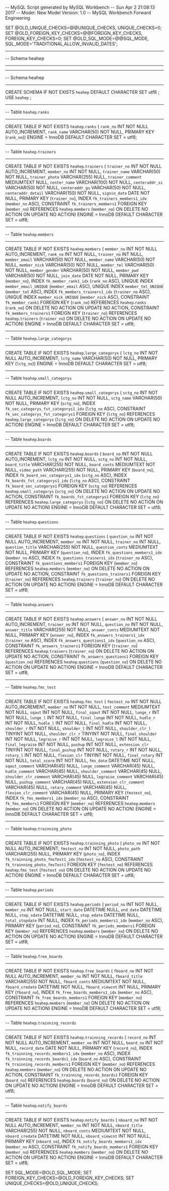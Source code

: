 -- MySQL Script generated by MySQL Workbench
-- Sun Apr  2 21:08:13 2017
-- Model: New Model    Version: 1.0
-- MySQL Workbench Forward Engineering

SET @OLD_UNIQUE_CHECKS=@@UNIQUE_CHECKS, UNIQUE_CHECKS=0;
SET @OLD_FOREIGN_KEY_CHECKS=@@FOREIGN_KEY_CHECKS, FOREIGN_KEY_CHECKS=0;
SET @OLD_SQL_MODE=@@SQL_MODE, SQL_MODE='TRADITIONAL,ALLOW_INVALID_DATES';

-- -----------------------------------------------------
-- Schema heahep
-- -----------------------------------------------------

-- -----------------------------------------------------
-- Schema heahep
-- -----------------------------------------------------
CREATE SCHEMA IF NOT EXISTS `heahep` DEFAULT CHARACTER SET utf8 ;
USE `heahep` ;

-- -----------------------------------------------------
-- Table `heahep`.`ranks`
-- -----------------------------------------------------
CREATE TABLE IF NOT EXISTS `heahep`.`ranks` (
  `rank_no` INT NOT NULL AUTO_INCREMENT,
  `rank_name` VARCHAR(50) NOT NULL,
  PRIMARY KEY (`rank_no`))
ENGINE = InnoDB
DEFAULT CHARACTER SET = utf8;


-- -----------------------------------------------------
-- Table `heahep`.`trainers`
-- -----------------------------------------------------
CREATE TABLE IF NOT EXISTS `heahep`.`trainers` (
  `trainer_no` INT NOT NULL AUTO_INCREMENT,
  `member_no` INT NOT NULL,
  `trainer_name` VARCHAR(50) NOT NULL,
  `trainer_photo` VARCHAR(255) NULL,
  `trainer_comment` MEDIUMTEXT NULL,
  `center_name` VARCHAR(100) NOT NULL,
  `centeraddr_si` VARCHAR(50) NOT NULL,
  `centeraddr_gu` VARCHAR(50) NOT NULL,
  `centeraddr_detail` VARCHAR(150) NOT NULL,
  `signin_date` DATE NOT NULL,
  PRIMARY KEY (`trainer_no`),
  INDEX `fk_trainers_members1_idx` (`member_no` ASC),
  CONSTRAINT `fk_trainers_members1`
    FOREIGN KEY (`member_no`)
    REFERENCES `heahep`.`members` (`member_no`)
    ON DELETE NO ACTION
    ON UPDATE NO ACTION)
ENGINE = InnoDB
DEFAULT CHARACTER SET = utf8;


-- -----------------------------------------------------
-- Table `heahep`.`members`
-- -----------------------------------------------------
CREATE TABLE IF NOT EXISTS `heahep`.`members` (
  `member_no` INT NOT NULL AUTO_INCREMENT,
  `rank_no` INT NOT NULL,
  `trainer_no` INT NULL,
  `member_email` VARCHAR(50) NOT NULL,
  `member_name` VARCHAR(50) NOT NULL,
  `member_nick` VARCHAR(50) NOT NULL,
  `member_tel` VARCHAR(50) NOT NULL,
  `member_gender` VARCHAR(50) NOT NULL,
  `member_pwd` VARCHAR(50) NOT NULL,
  `join_date` DATE NOT NULL,
  PRIMARY KEY (`member_no`),
  INDEX `fk_member_rank1_idx` (`rank_no` ASC),
  UNIQUE INDEX `member_email_UNIQUE` (`member_email` ASC),
  UNIQUE INDEX `member_tel_UNIQUE` (`member_tel` ASC),
  INDEX `fk_members_trainers1_idx` (`trainer_no` ASC),
  UNIQUE INDEX `member_nick_UNIQUE` (`member_nick` ASC),
  CONSTRAINT `fk_member_rank1`
    FOREIGN KEY (`rank_no`)
    REFERENCES `heahep`.`ranks` (`rank_no`)
    ON DELETE NO ACTION
    ON UPDATE NO ACTION,
  CONSTRAINT `fk_members_trainers1`
    FOREIGN KEY (`trainer_no`)
    REFERENCES `heahep`.`trainers` (`trainer_no`)
    ON DELETE NO ACTION
    ON UPDATE NO ACTION)
ENGINE = InnoDB
DEFAULT CHARACTER SET = utf8;


-- -----------------------------------------------------
-- Table `heahep`.`large_categorys`
-- -----------------------------------------------------
CREATE TABLE IF NOT EXISTS `heahep`.`large_categorys` (
  `lctg_no` INT NOT NULL AUTO_INCREMENT,
  `lctg_name` VARCHAR(50) NOT NULL,
  PRIMARY KEY (`lctg_no`))
ENGINE = InnoDB
DEFAULT CHARACTER SET = utf8;


-- -----------------------------------------------------
-- Table `heahep`.`small_categorys`
-- -----------------------------------------------------
CREATE TABLE IF NOT EXISTS `heahep`.`small_categorys` (
  `sctg_no` INT NOT NULL AUTO_INCREMENT,
  `lctg_no` INT NOT NULL,
  `sctg_name` VARCHAR(50) NOT NULL,
  PRIMARY KEY (`sctg_no`),
  INDEX `fk_sec_categorys_fst_categorys1_idx` (`lctg_no` ASC),
  CONSTRAINT `fk_sec_categorys_fst_categorys1`
    FOREIGN KEY (`lctg_no`)
    REFERENCES `heahep`.`large_categorys` (`lctg_no`)
    ON DELETE NO ACTION
    ON UPDATE NO ACTION)
ENGINE = InnoDB
DEFAULT CHARACTER SET = utf8;


-- -----------------------------------------------------
-- Table `heahep`.`boards`
-- -----------------------------------------------------
CREATE TABLE IF NOT EXISTS `heahep`.`boards` (
  `board_no` INT NOT NULL AUTO_INCREMENT,
  `lctg_no` INT NOT NULL,
  `sctg_no` INT NOT NULL,
  `board_title` VARCHAR(255) NOT NULL,
  `board_conts` MEDIUMTEXT NOT NULL,
  `video_path` VARCHAR(255) NOT NULL,
  PRIMARY KEY (`board_no`),
  INDEX `fk_board_sec_categorys1_idx` (`sctg_no` ASC),
  INDEX `fk_boards_fst_categorys1_idx` (`lctg_no` ASC),
  CONSTRAINT `fk_board_sec_categorys1`
    FOREIGN KEY (`sctg_no`)
    REFERENCES `heahep`.`small_categorys` (`sctg_no`)
    ON DELETE NO ACTION
    ON UPDATE NO ACTION,
  CONSTRAINT `fk_boards_fst_categorys1`
    FOREIGN KEY (`lctg_no`)
    REFERENCES `heahep`.`large_categorys` (`lctg_no`)
    ON DELETE NO ACTION
    ON UPDATE NO ACTION)
ENGINE = InnoDB
DEFAULT CHARACTER SET = utf8;


-- -----------------------------------------------------
-- Table `heahep`.`questions`
-- -----------------------------------------------------
CREATE TABLE IF NOT EXISTS `heahep`.`questions` (
  `question_no` INT NOT NULL AUTO_INCREMENT,
  `member_no` INT NOT NULL,
  `trainer_no` INT NULL,
  `question_title` VARCHAR(255) NOT NULL,
  `question_conts` MEDIUMTEXT NOT NULL,
  PRIMARY KEY (`question_no`),
  INDEX `fk_questions_members1_idx` (`member_no` ASC),
  INDEX `fk_questions_trainers1_idx` (`trainer_no` ASC),
  CONSTRAINT `fk_questions_members1`
    FOREIGN KEY (`member_no`)
    REFERENCES `heahep`.`members` (`member_no`)
    ON DELETE NO ACTION
    ON UPDATE NO ACTION,
  CONSTRAINT `fk_questions_trainers1`
    FOREIGN KEY (`trainer_no`)
    REFERENCES `heahep`.`trainers` (`trainer_no`)
    ON DELETE NO ACTION
    ON UPDATE NO ACTION)
ENGINE = InnoDB
DEFAULT CHARACTER SET = utf8;


-- -----------------------------------------------------
-- Table `heahep`.`answers`
-- -----------------------------------------------------
CREATE TABLE IF NOT EXISTS `heahep`.`answers` (
  `answer_no` INT NOT NULL AUTO_INCREMENT,
  `trainer_no` INT NOT NULL,
  `question_no` INT NOT NULL,
  `answer_title` VARCHAR(255) NOT NULL,
  `answer_conts` MEDIUMTEXT NOT NULL,
  PRIMARY KEY (`answer_no`),
  INDEX `fk_answers_trainers1_idx` (`trainer_no` ASC),
  INDEX `fk_answers_questions1_idx` (`question_no` ASC),
  CONSTRAINT `fk_answers_trainers1`
    FOREIGN KEY (`trainer_no`)
    REFERENCES `heahep`.`trainers` (`trainer_no`)
    ON DELETE NO ACTION
    ON UPDATE NO ACTION,
  CONSTRAINT `fk_answers_questions1`
    FOREIGN KEY (`question_no`)
    REFERENCES `heahep`.`questions` (`question_no`)
    ON DELETE NO ACTION
    ON UPDATE NO ACTION)
ENGINE = InnoDB
DEFAULT CHARACTER SET = utf8;


-- -----------------------------------------------------
-- Table `heahep`.`fms_test`
-- -----------------------------------------------------
CREATE TABLE IF NOT EXISTS `heahep`.`fms_test` (
  `fmstest_no` INT NOT NULL AUTO_INCREMENT,
  `member_no` INT NOT NULL,
  `test_comment` MEDIUMTEXT NOT NULL,
  `sqaut` INT NOT NULL,
  `final_sqaut` INT NOT NULL,
  `lunge_r` INT NOT NULL,
  `lunge_l` INT NOT NULL,
  `final_lunge` INT NOT NULL,
  `hudle_r` INT NOT NULL,
  `hudle_l` INT NOT NULL,
  `final_hudle` INT NOT NULL,
  `shoulder_r` INT NOT NULL,
  `shoulder_l` INT NOT NULL,
  `shoulder_clr_l` TINYINT NOT NULL,
  `shoulder_clr_r` TINYINT NOT NULL,
  `final_shoulder` INT NOT NULL,
  `legraise_r` INT NOT NULL,
  `legraise_l` INT NOT NULL,
  `final_legraise` INT NOT NULL,
  `pushup` INT NOT NULL,
  `extension_clr` TINYINT NOT NULL,
  `final_pushup` INT NOT NULL,
  `rotary_r` INT NOT NULL,
  `rotary_l` INT NOT NULL,
  `flexion_clr` TINYINT NOT NULL,
  `final_rotary` INT NOT NULL,
  `total_score` INT NOT NULL,
  `fms_date` DATETIME NOT NULL,
  `sqaut_comment` VARCHAR(45) NULL,
  `lunge_comment` VARCHAR(45) NULL,
  `hudle_comment` VARCHAR(45) NULL,
  `shoulder_comment` VARCHAR(45) NULL,
  `shoulder_clr_comment` VARCHAR(45) NULL,
  `legraise_comment` VARCHAR(45) NULL,
  `pushup_comment` VARCHAR(45) NULL,
  `extension_clr_comment` VARCHAR(45) NULL,
  `rotary_comment` VARCHAR(45) NULL,
  `flexion_clr_comment` VARCHAR(45) NULL,
  PRIMARY KEY (`fmstest_no`),
  INDEX `fk_fms_members1_idx` (`member_no` ASC),
  CONSTRAINT `fk_fms_members1`
    FOREIGN KEY (`member_no`)
    REFERENCES `heahep`.`members` (`member_no`)
    ON DELETE NO ACTION
    ON UPDATE NO ACTION)
ENGINE = InnoDB
DEFAULT CHARACTER SET = utf8;


-- -----------------------------------------------------
-- Table `heahep`.`trainning_photo`
-- -----------------------------------------------------
CREATE TABLE IF NOT EXISTS `heahep`.`trainning_photo` (
  `photo_no` INT NOT NULL AUTO_INCREMENT,
  `fmstest_no` INT NOT NULL,
  `photo_path` VARCHAR(255) NULL,
  PRIMARY KEY (`photo_no`),
  INDEX `fk_trainning_photo_fmsTest1_idx` (`fmstest_no` ASC),
  CONSTRAINT `fk_trainning_photo_fmsTest1`
    FOREIGN KEY (`fmstest_no`)
    REFERENCES `heahep`.`fms_test` (`fmstest_no`)
    ON DELETE NO ACTION
    ON UPDATE NO ACTION)
ENGINE = InnoDB
DEFAULT CHARACTER SET = utf8;


-- -----------------------------------------------------
-- Table `heahep`.`periods`
-- -----------------------------------------------------
CREATE TABLE IF NOT EXISTS `heahep`.`periods` (
  `period_no` INT NOT NULL,
  `member_no` INT NOT NULL,
  `start_date` DATETIME NULL,
  `end_date` DATETIME NULL,
  `stop_sdate` DATETIME NULL,
  `stop_edate` DATETIME NULL,
  `total_stopdate` INT NULL,
  INDEX `fk_periods_members1_idx` (`member_no` ASC),
  PRIMARY KEY (`period_no`),
  CONSTRAINT `fk_periods_members1`
    FOREIGN KEY (`member_no`)
    REFERENCES `heahep`.`members` (`member_no`)
    ON DELETE NO ACTION
    ON UPDATE NO ACTION)
ENGINE = InnoDB
DEFAULT CHARACTER SET = utf8;


-- -----------------------------------------------------
-- Table `heahep`.`free_boards`
-- -----------------------------------------------------
CREATE TABLE IF NOT EXISTS `heahep`.`free_boards` (
  `fboard_no` INT NOT NULL AUTO_INCREMENT,
  `member_no` INT NOT NULL,
  `fboard_title` VARCHAR(255) NOT NULL,
  `fboard_conts` MEDIUMTEXT NOT NULL,
  `fboard_credate` DATETIME NOT NULL,
  `fboard_viewcnt` INT NULL,
  PRIMARY KEY (`fboard_no`),
  INDEX `fk_free_boards_members1_idx` (`member_no` ASC),
  CONSTRAINT `fk_free_boards_members1`
    FOREIGN KEY (`member_no`)
    REFERENCES `heahep`.`members` (`member_no`)
    ON DELETE NO ACTION
    ON UPDATE NO ACTION)
ENGINE = InnoDB
DEFAULT CHARACTER SET = utf8;


-- -----------------------------------------------------
-- Table `heahep`.`trainning_records`
-- -----------------------------------------------------
CREATE TABLE IF NOT EXISTS `heahep`.`trainning_records` (
  `record_no` INT NOT NULL AUTO_INCREMENT,
  `member_no` INT NOT NULL,
  `board_no` INT NOT NULL,
  `record_date` DATE NOT NULL,
  PRIMARY KEY (`record_no`),
  INDEX `fk_trainning_records_members1_idx` (`member_no` ASC),
  INDEX `fk_trainning_records_boards1_idx` (`board_no` ASC),
  CONSTRAINT `fk_trainning_records_members1`
    FOREIGN KEY (`member_no`)
    REFERENCES `heahep`.`members` (`member_no`)
    ON DELETE NO ACTION
    ON UPDATE NO ACTION,
  CONSTRAINT `fk_trainning_records_boards1`
    FOREIGN KEY (`board_no`)
    REFERENCES `heahep`.`boards` (`board_no`)
    ON DELETE NO ACTION
    ON UPDATE NO ACTION)
ENGINE = InnoDB
DEFAULT CHARACTER SET = utf8;


-- -----------------------------------------------------
-- Table `heahep`.`notify_boards`
-- -----------------------------------------------------
CREATE TABLE IF NOT EXISTS `heahep`.`notify_boards` (
  `nboard_no` INT NOT NULL AUTO_INCREMENT,
  `member_no` INT NOT NULL,
  `nboard_title` VARCHAR(255) NOT NULL,
  `nboard_conts` MEDIUMTEXT NOT NULL,
  `nboard_credate` DATETIME NOT NULL,
  `nboard_viewcnt` INT NOT NULL,
  PRIMARY KEY (`nboard_no`),
  INDEX `fk_notify_boards_members1_idx` (`member_no` ASC),
  CONSTRAINT `fk_notify_boards_members1`
    FOREIGN KEY (`member_no`)
    REFERENCES `heahep`.`members` (`member_no`)
    ON DELETE NO ACTION
    ON UPDATE NO ACTION)
ENGINE = InnoDB
DEFAULT CHARACTER SET = utf8;


SET SQL_MODE=@OLD_SQL_MODE;
SET FOREIGN_KEY_CHECKS=@OLD_FOREIGN_KEY_CHECKS;
SET UNIQUE_CHECKS=@OLD_UNIQUE_CHECKS;
